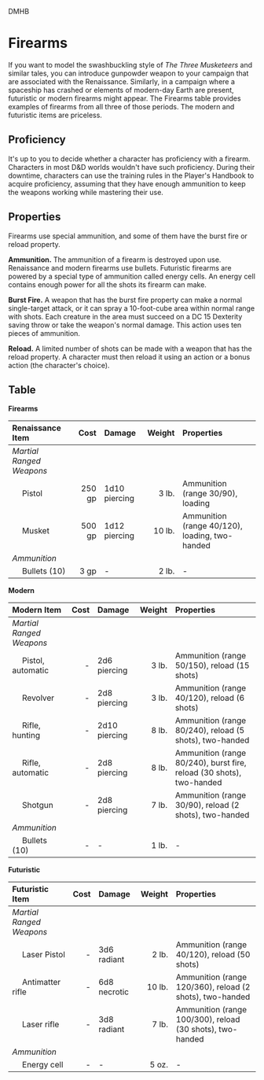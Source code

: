 DMHB
# Firearms

If you want to model the swashbuckling style of *The Three Musketeers* and similar tales, you can introduce gunpowder weapon to your campaign that are associated with the Renaissance. Similarly, in a campaign where a spaceship has crashed or elements of modern-day Earth are present, futuristic or modern firearms might appear. The Firearms table provides examples of firearms from all three of those periods. The modern and futuristic items are priceless.

## Proficiency

It's up to you to decide whether a character has proficiency with a firearm. Characters in most D&D worlds wouldn't have such proficiency. During their downtime, characters can use the training rules in the Player's Handbook to acquire proficiency, assuming that they have enough ammunition to keep the weapons working while mastering their use.

## Properties

Firearms use special ammunition, and some of them have the burst fire or reload property.

**Ammunition.** The ammunition of a firearm is destroyed upon use. Renaissance and modern firearms use bullets. Futuristic firearms are powered by a special type of ammunition called energy cells. An energy cell contains enough power for all the shots its firearm can make.

**Burst Fire.** A weapon that has the burst fire property can make a normal single-target attack, or it can spray a 10-foot-cube area within normal range with shots. Each creature in the area must succeed on a DC 15 Dexterity saving throw or take the weapon's normal damage. This action uses ten pieces of ammunition.

**Reload.** A limited number of shots can be made with a weapon that has the reload property. A character must then reload it using an action or a bonus action (the character's choice).

## Table

**Firearms**

| Renaissance Item | Cost | Damage | Weight | Properties |
|:-----------------|-----:|:-------|-------:|:-----------|
| *Martial Ranged Weapons* |
| &emsp; Pistol | 250 gp | 1d10 piercing | 3 lb. | Ammunition (range 30/90), loading
| &emsp; Musket | 500 gp | 1d12 piercing | 10 lb. | Ammunition (range 40/120), loading, two-handed
| *Ammunition* |
| &emsp; Bullets (10) | 3 gp | - | 2 lb. | -

**Modern**

| Modern Item | Cost | Damage | Weight | Properties |
|:------------|-----:|:-------|-------:|:-----------|
| *Martial Ranged Weapons* |
| &emsp; Pistol, automatic | - | 2d6 piercing | 3 lb. | Ammunition (range 50/150), reload (15 shots)
| &emsp; Revolver | - | 2d8 piercing | 3 lb. | Ammunition (range 40/120), reload (6 shots)
| &emsp; Rifle, hunting | - | 2d10 piercing | 8 lb. | Ammunition (range 80/240), reload (5 shots), two-handed
| &emsp; Rifle, automatic | - | 2d8 piercing | 8 lb. | Ammunition (range 80/240), burst fire, reload (30 shots), two-handed
| &emsp; Shotgun | - | 2d8 piercing | 7 lb. | Ammunition (range 30/90), reload (2 shots), two-handed
| *Ammunition* |
| &emsp; Bullets (10) | - | - | 1 lb. | -

**Futuristic**

| Futuristic Item | Cost | Damage | Weight | Properties |
|:----------------|-----:|:-------|-------:|:-----------|
| *Martial Ranged Weapons* |
| &emsp; Laser Pistol | - | 3d6 radiant | 2 lb. | Ammunition (range 40/120), reload (50 shots)
| &emsp; Antimatter rifle | - | 6d8 necrotic | 10 lb. | Ammunition (range 120/360), reload (2 shots), two-handed
| &emsp; Laser rifle | - | 3d8 radiant | 7 lb. | Ammunition (range 100/300), reload (30 shots), two-handed
| *Ammunition* |
| &emsp; Energy cell | - | - | 5 oz. | -
